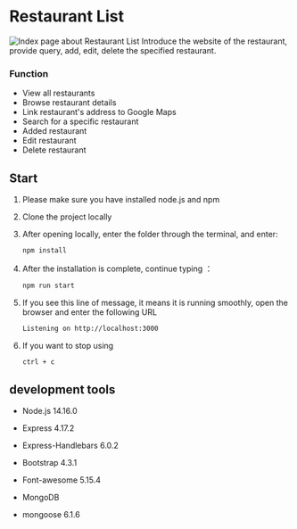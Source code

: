 # Restaurant List

![Index page about Restaurant List]()
Introduce the website of the restaurant, provide query, add, edit, delete the specified restaurant.

### Function

- View all restaurants
- Browse restaurant details
- Link restaurant's address to Google Maps
- Search for a specific restaurant
- Added restaurant
- Edit restaurant
- Delete restaurant

## Start

1. Please make sure you have installed node.js and npm
2. Clone the project locally
3. After opening locally, enter the folder through the terminal, and enter:

   ```bash
   npm install
   ```

4. After the installation is complete, continue typing ：

   ```bash
   npm run start
   ```

5. If you see this line of message, it means it is running smoothly, open the browser and enter the following URL

   ```bash
   Listening on http://localhost:3000
   ```

6. If you want to stop using

   ```bash
   ctrl + c
   ```

## development tools

- Node.js 14.16.0
- Express 4.17.2
- Express-Handlebars 6.0.2
- Bootstrap 4.3.1
- Font-awesome 5.15.4

- MongoDB
- mongoose 6.1.6
